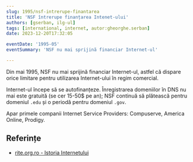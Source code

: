 ```yaml
---
slug: 1995/nsf-intrerupe-finantarea
title: 'NSF întrerupe finanțarea Intenet-ului'
authors: [gserban, ilg-ul]
tags: [international, internet, autor:gheorghe.serban]
date: 2023-12-20T17:32:05

eventDate: '1995-05'
eventSummary: 'NSF nu mai sprijină financiar Internet-ul'

---
```


Din mai 1995, NSF nu mai sprijină financiar Internet-ul, astfel că
dispare orice limitare pentru utilizarea Internet-ului în regim
comercial.

<!-- truncate -->

Internet-ul începe să se autofinanțeze. Înregistrarea domeniilor în DNS nu
mai este gratuită (se cer 15-50$ pe an); NSF continuă să plătească
pentru domeniul `.edu` și o periodă pentru domeniul `.gov`.

Apar primele companii Internet Service Providers: Compuserve,
America Online, Prodigy.

## Referințe

- [rite.org.ro - Istoria Internetului](https://rite.org.ro/istoria-internetului/)
